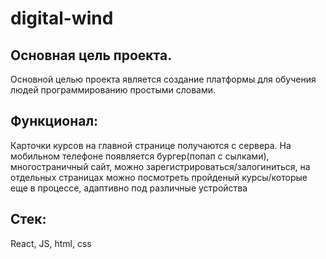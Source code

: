 # digital-wind

## Основная цель проекта.

Основной целью проекта является создание платформы для обучения людей программированию простыми словами.

## Функционал:
Карточки курсов на главной странице получаются с сервера. На мобильном телефоне появляется бургер(попап с сылками), многостраничный сайт,
можно зарегистрироваться/залогиниться, на отдельных страницах можно посмотреть пройденый курсы/которые еще в процессе, адаптивно под различные устройства

## Стек: 
React, JS, html, css
